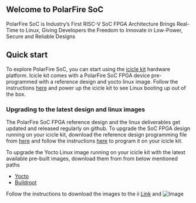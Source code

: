 ## Welcome to PolarFire SoC

PolarFire SoC is Industry’s First RISC-V SoC FPGA Architecture Brings Real-Time to Linux, Giving Developers the Freedom to Innovate in Low-Power, Secure and Reliable Designs

## Quick start
To explore PolarFire SoC, you can start using the [icicle kit](https://www.microsemi.com/products/fpga-soc/polarfire-soc-icicle-quick-start-guide#hardware) hardware platform. Icicle kit comes with a PolarFire SoC FPGA device pre-programmed with a reference design and yocto linux image. Follow the instructions [here](https://www.microsemi.com/products/fpga-soc/polarfire-soc-icicle-quick-start-guide#getting-started) and power up the icicle kit to see Linux booting up out of the box.

### Upgrading to the latest design and linux images
The PolarFire SoC FPGA reference design and the linux deliverables get updated and released regularly on github. To upgrade the SoC FPGA design running on your icicle kit, download the reference design programming file from [here](https://github.com/polarfire-soc/icicle-kit-reference-design/releases) and follow the instructions [here](https://github.com/polarfire-soc/polarfire-soc-documentation/blob/master/boards/mpfs-icicle-kit-es/updating-icicle-kit/updating-icicle-kit-design-and-linux.md#programming-the-polarfire-soc-design) to program it on your icicle kit.

To upgrade the Yocto Linux image running on your icicle kit with the latest available pre-built images, download them from from below mentioned paths
 - [Yocto](https://github.com/polarfire-soc/meta-polarfire-soc-yocto-bsp/releases)
 - [Buildroot](https://github.com/polarfire-soc/polarfire-soc-buildroot-sdk/releases)

Follow the instructions to download the images to the ii
[Link](url) and ![Image](src)
```

